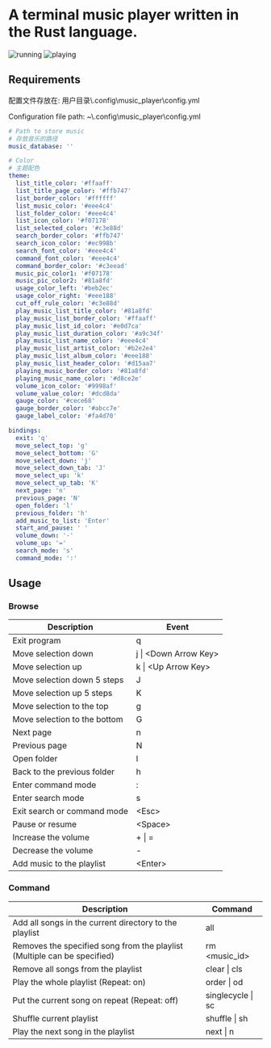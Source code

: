 # A terminal music player written in the Rust language.

![running](./screenshots/running.png)
![playing](./screenshots/playing.png)

## Requirements
配置文件存放在: 用户目录\\.config\music_player\config.yml

Configuration file path: ~\\.config\music_player\config.yml

```yml
# Path to store music
# 存放音乐的路径
music_database: ''

# Color
# 主题配色
theme:
  list_title_color: '#ffaaff'
  list_title_page_color: '#ffb747'
  list_border_color: '#ffffff'
  list_music_color: '#eee4c4'
  list_folder_color: '#eee4c4'
  list_icon_color: '#f07178'
  list_selected_color: '#c3e88d'
  search_border_color: '#ffb747'
  search_icon_color: '#ec998b'
  search_font_color: '#eee4c4'
  command_font_color: '#eee4c4'
  command_border_color: '#c3eead'
  music_pic_color1: '#f07178'
  music_pic_color2: '#81a8fd'
  usage_color_left: '#beb2ec'
  usage_color_right: '#eee188'
  cut_off_rule_color: '#c3e88d'
  play_music_list_title_color: '#81a8fd'
  play_music_list_border_color: '#ffaaff'
  play_music_list_id_color: '#e0d7ca'
  play_music_list_duration_color: '#a9c34f'
  play_music_list_name_color: '#eee4c4'
  play_music_list_artist_color: '#b2e2e4'
  play_music_list_album_color: '#eee188'
  play_music_list_header_color: '#d15aa7'
  playing_music_border_color: '#81a8fd'
  playing_music_name_color: '#d8ce2e'
  volume_icon_color: '#9998af'
  volume_value_color: '#dcd8da'
  gauge_color: '#cece68'
  gauge_border_color: '#abcc7e'
  gauge_label_color: '#fa4d70'

bindings:
  exit: 'q' 
  move_select_top: 'g'
  move_select_bottom: 'G'
  move_select_down: 'j'
  move_select_down_tab: 'J'
  move_select_up: 'k'
  move_select_up_tab: 'K'
  next_page: 'n'
  previous_page: 'N'
  open_folder: 'l'
  previous_folder: 'h'
  add_music_to_list: 'Enter'
  start_and_pause: ' '
  volume_down: '-'
  volume_up: '='
  search_mode: 's'
  command_mode: ':'
```

## Usage

### Browse

| Description                  | Event                  |
| ---------------------------- | ---------------------- |
| Exit program                 | q                      |
| Move selection down          | j \| \<Down Arrow Key> |
| Move selection up            | k \| \<Up Arrow Key>   |
| Move selection down 5 steps  | J                      |
| Move selection up 5 steps    | K                      |
| Move selection to the top    | g                      |
| Move selection to the bottom | G                      |
| Next page                    | n                      |
| Previous page                | N                      |
| Open folder                  | l                      |
| Back to the previous folder  | h                      |
| Enter command mode           | :                      |
| Enter search mode            | s                      |
| Exit search or command mode  | \<Esc>                 |
| Pause or resume              | \<Space>               |
| Increase the volume          | + \| =                 |
| Decrease the volume          | -                      |
| Add music to the playlist    | \<Enter>               |

### Command

| Description                                                               | Command           |
| ------------------------------------------------------------------------- | ----------------- |
| Add all songs in the current directory to the playlist                    | all               |
| Removes the specified song from the playlist (Multiple can be specified)  | rm \<music_id>    |
| Remove all songs from the playlist                                        | clear \| cls      |
| Play the whole playlist (Repeat: on)                                      | order \| od       |
| Put the current song on repeat (Repeat: off)                              | singlecycle \| sc |
| Shuffle current playlist | shuffle \| sh |
| Play the next song in the playlist                                        | next \| n         |
